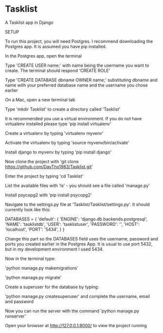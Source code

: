# Tasklist
A Tasklist app in Django



SETUP

To run this project, you will need Postgres. I recommend downloading the Postgres app. It is assumed you have pip installed.

In the Postgres app, open the terminal

Type 'CREATE USER name;' with name being the username you want to create. The terminal should respond 'CREATE ROLE'

Type 'CREATE DATABASE dbname OWNER name;' substituting dbname and name with your preferred database name and the username you chose earlier

On a Mac, open a new terminal tab

Type 'mkdir Tasklist' to create a directory called 'Tasklist'

It is recommended you use a virtual environment. If you do not have virtualenv installed please type 'pip install virtualenv'

Create a virtualenv by typing 'virtualenv myvenv'

Activate the virtualenv by typing 'source myvenv/bin/activate'

Install django to myvenv by typing 'pip install django'

Now clone the project with 'git clone https://github.com/DavTho1983/Tasklist.git'

Enter the project by typing 'cd Tasklist'

List the available files with 'ls' - you should see a file called 'manage.py'

Install psycopg2 with 'pip install psycopg2'

Navigate to the settings.py file at 'Tasklist/Tasklist/settings.py'. It should currently look like this:

DATABASES = {
    'default': {
        'ENGINE': 'django.db.backends.postgresql',
        'NAME': 'tasklistdb',
        'USER': 'tasklistuser',
        'PASSWORD': '',
        'HOST': 'localhost',
        'PORT': '5434',
    }
}

Change this part so the DATABASES field uses the username, password and ports you created earlier in the Postgres App. It is usual to use port 5432, but in my development environment I used 5434.

Now in the terminal type:

'python manage.py makemigrations'

'python manage.py migrate'

Create a superuser for the database by typing:

'python manage.py createsuperuser' and complete the username, email and password

Now you can run the server with the command 'python manage.py runserver'

Open your browser at http://127.0.0.1:8000/ to view the project running
